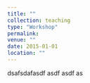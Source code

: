 ```yaml
---
title: ""
collection: teaching
type: "Workshop"
permalink: 
venue: ""
date: 2015-01-01
location: ""
---
```


dsafsdafasdf asdf asdf as
